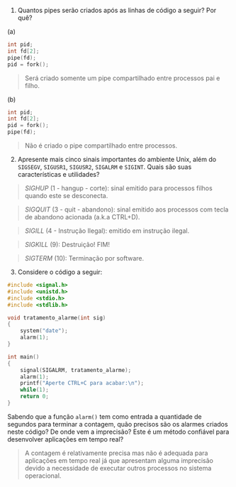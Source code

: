 1. Quantos pipes serão criados após as linhas de código a seguir? Por quê?

(a)
```C
int pid;
int fd[2];
pipe(fd);
pid = fork();
```

> Será criado somente um pipe compartilhado entre processos pai e filho.

(b)
```C
int pid;
int fd[2];
pid = fork();
pipe(fd);
```

> Não é criado o pipe compartilhado entre processos.

2. Apresente mais cinco sinais importantes do ambiente Unix, além do `SIGSEGV`, `SIGUSR1`, `SIGUSR2`, `SIGALRM` e `SIGINT`. Quais são suas características e utilidades?

> *SIGHUP* (1 - hangup - corte): sinal emitido para processos filhos quando este se desconecta.

> *SIGQUIT* (3 - quit - abandono): sinal emitido aos processos com tecla de abandono acionada (a.k.a CTRL+D).

> *SIGILL* (4 - Instrução Ilegal): emitido em instrução ilegal.

> *SIGKILL* (9): Destruição! FIM!

> *SIGTERM* (10): Terminação por software.

3. Considere o código a seguir:

```C
#include <signal.h>
#include <unistd.h>
#include <stdio.h>
#include <stdlib.h>

void tratamento_alarme(int sig)
{
	system("date");
	alarm(1);
}

int main()
{
	signal(SIGALRM, tratamento_alarme);
	alarm(1);
	printf("Aperte CTRL+C para acabar:\n");
	while(1);
	return 0;
}
```

Sabendo que a função `alarm()` tem como entrada a quantidade de segundos para terminar a contagem, quão precisos são os alarmes criados neste código? De onde vem a imprecisão? Este é um método confiável para desenvolver aplicações em tempo real?

> A contagem é relativamente precisa mas não é adequada para aplicações em tempo real já que apresentam alguma imprecisão devido a necessidade de executar outros processos no sistema operacional.
